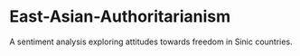 # East-Asian-Authoritarianism
A sentiment analysis exploring attitudes towards freedom in Sinic countries.

